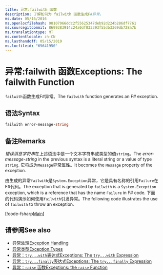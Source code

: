 ```yaml
---
title: 异常:failwith 函数
description: 了解如何为 failwith 函数生成F#异常。
ms.date: 05/16/2016
ms.openlocfilehash: 08107966ddc2f55625347deb92d224b286df7761
ms.sourcegitcommit: 8699383914c24a0df033393f55db3369db728a7b
ms.translationtype: MT
ms.contentlocale: zh-CN
ms.lasthandoff: 05/15/2019
ms.locfileid: "65641950"
---
```

# <a name="exceptions-the-failwith-function"></a><span data-ttu-id="ed0b6-103">异常:failwith 函数</span><span class="sxs-lookup"><span data-stu-id="ed0b6-103">Exceptions: The failwith Function</span></span>

<span data-ttu-id="ed0b6-104">`failwith`函数生成F#异常。</span><span class="sxs-lookup"><span data-stu-id="ed0b6-104">The `failwith` function generates an F# exception.</span></span>

## <a name="syntax"></a><span data-ttu-id="ed0b6-105">语法</span><span class="sxs-lookup"><span data-stu-id="ed0b6-105">Syntax</span></span>

```fsharp
failwith error-message-string
```

## <a name="remarks"></a><span data-ttu-id="ed0b6-106">备注</span><span class="sxs-lookup"><span data-stu-id="ed0b6-106">Remarks</span></span>

<span data-ttu-id="ed0b6-107">*错误消息字符串*在上述语法中是一个文本字符串或类型的值`string`。</span><span class="sxs-lookup"><span data-stu-id="ed0b6-107">The *error-message-string* in the previous syntax is a literal string or a value of type `string`.</span></span> <span data-ttu-id="ed0b6-108">它将成为`Message`异常属性。</span><span class="sxs-lookup"><span data-stu-id="ed0b6-108">It becomes the `Message` property of the exception.</span></span>

<span data-ttu-id="ed0b6-109">由生成的异常`failwith`是`System.Exception`异常，它是具有名称的引用`Failure`在F#代码。</span><span class="sxs-lookup"><span data-stu-id="ed0b6-109">The exception that is generated by `failwith` is a `System.Exception` exception, which is a reference that has the name `Failure` in F# code.</span></span> <span data-ttu-id="ed0b6-110">下面的代码演示如何使用`failwith`引发异常。</span><span class="sxs-lookup"><span data-stu-id="ed0b6-110">The following code illustrates the use of `failwith` to throw an exception.</span></span>

[!code-fsharp[Main](../../../../samples/snippets/fsharp/lang-ref-2/snippet6001.fs)]

## <a name="see-also"></a><span data-ttu-id="ed0b6-111">请参阅</span><span class="sxs-lookup"><span data-stu-id="ed0b6-111">See also</span></span>

- [<span data-ttu-id="ed0b6-112">异常处理</span><span class="sxs-lookup"><span data-stu-id="ed0b6-112">Exception Handling</span></span>](index.md)
- [<span data-ttu-id="ed0b6-113">异常类型</span><span class="sxs-lookup"><span data-stu-id="ed0b6-113">Exception Types</span></span>](exception-types.md)
- [<span data-ttu-id="ed0b6-114">异常：`try...with`表达式</span><span class="sxs-lookup"><span data-stu-id="ed0b6-114">Exceptions: The `try...with` Expression</span></span>](the-try-with-expression.md)
- [<span data-ttu-id="ed0b6-115">异常：`try...finally`表达式</span><span class="sxs-lookup"><span data-stu-id="ed0b6-115">Exceptions: The `try...finally` Expression</span></span>](the-try-finally-expression.md)
- [<span data-ttu-id="ed0b6-116">异常：`raise` 函数</span><span class="sxs-lookup"><span data-stu-id="ed0b6-116">Exceptions: the `raise` Function</span></span>](the-raise-function.md)
